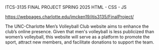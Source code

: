 ITCS-3135 FINAL PROJECT SPRING 2025
HTML - CSS - JS

https://webpages.charlotte.edu/jmcken19/itis3135/FinalProject/

The UNC-Charlotte Men’s Volleyball Club website aims to enhance the club’s online presence. Given that men's volleyball is less publicized than women’s volleyball, this website will serve as a platform to promote the sport, attract new members, and facilitate donations to support the team.
